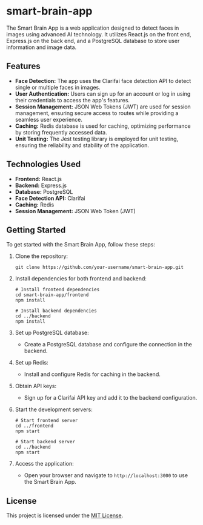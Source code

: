 # smart-brain-app

The Smart Brain App is a web application designed to detect faces in images using advanced AI technology. It utilizes React.js on the front end, Express.js on the back end, and a PostgreSQL database to store user information and image data.

## Features

- **Face Detection:** The app uses the Clarifai face detection API to detect single or multiple faces in images.
- **User Authentication:** Users can sign up for an account or log in using their credentials to access the app's features.
- **Session Management:** JSON Web Tokens (JWT) are used for session management, ensuring secure access to routes while providing a seamless user experience.
- **Caching:** Redis database is used for caching, optimizing performance by storing frequently accessed data.
- **Unit Testing:** The Jest testing library is employed for unit testing, ensuring the reliability and stability of the application.

## Technologies Used

- **Frontend:** React.js
- **Backend:** Express.js
- **Database:** PostgreSQL
- **Face Detection API:** Clarifai
- **Caching:** Redis
- **Session Management:** JSON Web Token (JWT)

## Getting Started

To get started with the Smart Brain App, follow these steps:

1. Clone the repository:

   ```
   git clone https://github.com/your-username/smart-brain-app.git
   ```

2. Install dependencies for both frontend and backend:

   ```
   # Install frontend dependencies
   cd smart-brain-app/frontend
   npm install

   # Install backend dependencies
   cd ../backend
   npm install
   ```

3. Set up PostgreSQL database:
   - Create a PostgreSQL database and configure the connection in the backend.
   
4. Set up Redis:
   - Install and configure Redis for caching in the backend.

5. Obtain API keys:
   - Sign up for a Clarifai API key and add it to the backend configuration.
   
6. Start the development servers:

   ```
   # Start frontend server
   cd ../frontend
   npm start

   # Start backend server
   cd ../backend
   npm start
   ```

7. Access the application:
   - Open your browser and navigate to `http://localhost:3000` to use the Smart Brain App.


## License

This project is licensed under the [MIT License](LICENSE).

